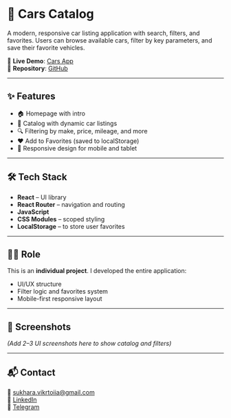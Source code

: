 # 🚗 Cars Catalog

A modern, responsive car listing application with search, filters, and favorites. Users can browse available cars, filter by key parameters, and save their favorite vehicles.

🔗 **Live Demo**: [Cars App](https://vikasukhara.github.io/cars/)  
📁 **Repository**: [GitHub](https://github.com/VikaSukhara/cars)

---

## ✨ Features

- 🏠 Homepage with intro
- 🚙 Catalog with dynamic car listings
- 🔍 Filtering by make, price, mileage, and more
- ❤️ Add to Favorites (saved to localStorage)
- 📱 Responsive design for mobile and tablet

---

## 🛠 Tech Stack

- **React** – UI library  
- **React Router** – navigation and routing  
- **JavaScript**  
- **CSS Modules** – scoped styling  
- **LocalStorage** – to store user favorites

---

## 👩‍💻 Role

This is an **individual project**. I developed the entire application:
- UI/UX structure
- Filter logic and favorites system
- Mobile-first responsive layout

---

## 📸 Screenshots

_(Add 2–3 UI screenshots here to show catalog and filters)_

---

## 📬 Contact

📧 sukhara.vikrtoiia@gmail.com  
💼 [LinkedIn](https://www.linkedin.com/in/viktoriia-sukhara-31616a288)  
📱 [Telegram](https://t.me/vika_sukhara)
